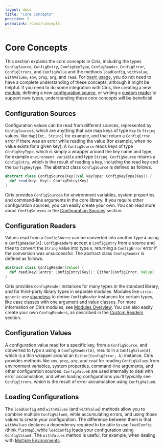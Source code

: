 ```yaml
---
layout: docs
title: "Core Concepts"
position: 2
permalink: /docs/concepts
---
```


# Core Concepts
This section explains the core concepts in Ciris, including the types `ConfigSource`, `ConfigEntry`, `ConfigKeyType`, `ConfigReader`, `ConfigError`, `ConfigErrors`, and `ConfigValue` and the methods `loadConfig`, `withValue`, `withValues`, `env`, `prop`, `arg`, and `read`. For [basic usage](/docs/basics), you do not need to have a complete understanding of these concepts, although it might be helpful. If you need to do some integration with Ciris, like creating a new [module](/docs/modules), defining a new [configuration source](/docs/sources), or writing a [custom reader](/docs/readers) to support new types, understanding these core concepts will be beneficial.

## Configuration Sources
Configuration values can be read from different sources, represented by `ConfigSource`s, which are anything that can map keys of type `Key` to `String` values, like `Map[Int, String]` for example, and that return a `ConfigError` error if there was an error while reading the value (for example, when no value exists for a given key). A `ConfigSource` reads keys of type `ConfigKeyType`, which is simply a wrapper around the key name and type, for example `environment variable` and type `String`. `ConfigSource` returns a `ConfigEntry`, which is the result of reading a key, including the read key and the `ConfigKeyType`. The abstract class `ConfigSource` is defined as follows.

```scala
abstract class ConfigSource[Key](val keyType: ConfigKeyType[Key]) {
  def read(key: Key): ConfigEntry[Key]
}
```

Ciris provides `ConfigSource`s for environment variables, system properties, and command-line arguments in the core library. If you require other configuration sources, you can easily create your own. You can read more about `ConfigSource`s in the [Configuration Sources](/docs/sources) section.

## Configuration Readers
Values read from a `ConfigSource` can be converted into another type `A` using a `ConfigReader[A]`. `ConfigReader`s accept a `ConfigEntry` from a source and tries to convert the `String` value into type `A`, returning a `ConfigError` error if the conversion was unsuccessful. The abstract class `ConfigReader` is defined as follows.

```scala
abstract class ConfigReader[Value] {
  def read[Key](entry: ConfigEntry[Key]): Either[ConfigError, Value]
}
```

Ciris provides `ConfigReader` instances for many types in the standard library, and for third-party library types in separate modules. Modules like `ciris-generic` use [shapeless](https://github.com/milessabin/shapeless) to derive `ConfigReader` instances for certain types, like case classes with one argument and [value classes](http://docs.scala-lang.org/overviews/core/value-classes.html). For more information on Ciris modules, see [Modules Overview](/docs/modules). You can also easily create your own `ConfigReader`s, as described in the [Custom Readers](/docs/readers) section.

## Configuration Values
A configuration value read for a specific key, from a `ConfigSource`, and converted to type `A` using a `ConfigReader[A]`, results in a `ConfigValue[A]`, which is a thin wrapper around an `Either[ConfigError, A]` instance. Ciris provides methods like `env`, `prop`, `arg`, and `read` for reading `ConfigValue`s from environment variables, system properties, command-line arguments, and other configuration sources. `ConfigValue`s are used internally to deal with error accumulation, and when loading configurations you'll typically see `ConfigErrors`, which is the result of error accumulation using `ConfigValue`s.

## Loading Configurations
The `loadConfig` and `withValues` (and `withValue`) methods allow you to combine multiple `ConfigValue`s, while accumulating errors, and using those values to create your configuration. The difference between them is that `withValues` declares a dependency required to be able to use `loadConfig` (think `flatMap`), while `loadConfig` loads your configuration using `ConfigValue`s. The `withValues` method is useful, for example, when dealing with [Multiple Environments](/docs/environments).
